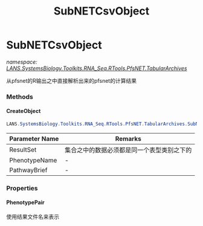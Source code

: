 ﻿---
title: SubNETCsvObject
---

# SubNETCsvObject
_namespace: [LANS.SystemsBiology.Toolkits.RNA_Seq.RTools.PfsNET.TabularArchives](N-LANS.SystemsBiology.Toolkits.RNA_Seq.RTools.PfsNET.TabularArchives.html)_

从pfsnet的R输出之中直接解析出来的pfsnet的计算结果

### Methods

#### CreateObject
```csharp
LANS.SystemsBiology.Toolkits.RNA_Seq.RTools.PfsNET.TabularArchives.SubNETCsvObject.CreateObject(LANS.SystemsBiology.AnalysisTools.CellularNetwork.PFSNet.DataStructure.PFSNetGraph[],System.String,System.Collections.Generic.Dictionary{System.String,LANS.SystemsBiology.ComponentModel.PathwayBrief},System.String)
```


|Parameter Name|Remarks|
|--------------|-------|
|ResultSet|集合之中的数据必须都是同一个表型类别之下的|
|PhenotypeName|-|
|PathwayBrief|-|




### Properties

#### PhenotypePair
使用结果文件名来表示

